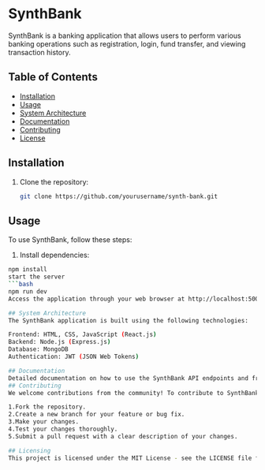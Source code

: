 # SynthBank

SynthBank is a banking application that allows users to perform various banking operations such as registration, login, fund transfer, and viewing transaction history.

## Table of Contents

- [Installation](#installation)
- [Usage](#usage)
- [System Architecture](#system-architecture)
- [Documentation](#documentation)
- [Contributing](#contributing)
- [License](#license)

## Installation

1. Clone the repository:

   ```bash
   git clone https://github.com/yourusername/synth-bank.git
## Usage
To use SynthBank, follow these steps:
1. Install dependencies:
  ```bash
npm install
 start the server
  ```bash
 npm run dev
 Access the application through your web browser at http://localhost:5000.

## System Architecture
The SynthBank application is built using the following technologies:

Frontend: HTML, CSS, JavaScript (React.js)
Backend: Node.js (Express.js)
Database: MongoDB
Authentication: JWT (JSON Web Tokens)

## Documentation
Detailed documentation on how to use the SynthBank API endpoints and frontend components can be found in the docs directory of this repository.
## Contributing
 We welcome contributions from the community! To contribute to SynthBank, please follow these steps:

1.Fork the repository.
2.Create a new branch for your feature or bug fix.
3.Make your changes.
4.Test your changes thoroughly.
5.Submit a pull request with a clear description of your changes.

## Licensing
This project is licensed under the MIT License - see the LICENSE file for details.

